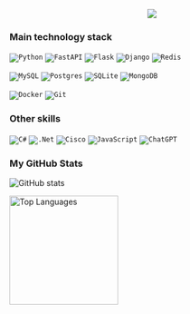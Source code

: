 <p align="center">
  <a href="https://github.com/DenverCoder1/readme-typing-svg">
    <img src="https://readme-typing-svg.demolab.com/?lines=Python%20Developer;I'm%20always%20learning%20something%20new;Future%20Data%20Scientist&font=Fira%20Code&center=left&width=1100&height=45&color=4f69c6&vCenter=false&pause=1000&size=30" /></a>
</p>

### Main technology stack

<code>![Python](https://img.shields.io/badge/python-3670A0?style=for-the-badge&logo=python&logoColor=ffdd54)</code>
<code>![FastAPI](https://img.shields.io/badge/FastAPI-005571?style=for-the-badge&logo=fastapi)</code>
<code>![Flask](https://img.shields.io/badge/flask-%23000.svg?style=for-the-badge&logo=flask&logoColor=white)</code>
<code>![Django](https://img.shields.io/badge/django-%23092E20.svg?style=for-the-badge&logo=django&logoColor=white)</code>
<code>![Redis](https://img.shields.io/badge/redis-%23DD0031.svg?style=for-the-badge&logo=redis&logoColor=white)</code>

<code>![MySQL](https://img.shields.io/badge/mysql-%2300f.svg?style=for-the-badge&logo=mysql&logoColor=white)</code>
<code>![Postgres](https://img.shields.io/badge/postgres-%23316192.svg?style=for-the-badge&logo=postgresql&logoColor=white)</code>
<code>![SQLite](https://img.shields.io/badge/sqlite-%2307405e.svg?style=for-the-badge&logo=sqlite&logoColor=white)</code>
<code>![MongoDB](https://img.shields.io/badge/MongoDB-%234ea94b.svg?style=for-the-badge&logo=mongodb&logoColor=white)</code>


<code>![Docker](https://img.shields.io/badge/docker-%230db7ed.svg?style=for-the-badge&logo=docker&logoColor=white)</code>
<code>![Git](https://img.shields.io/badge/git-%23F05033.svg?style=for-the-badge&logo=git&logoColor=white)</code>

### Other skills
<code>![C#](https://img.shields.io/badge/c%23-%23239120.svg?style=for-the-badge&logo=c-sharp&logoColor=white)</code>
<code>![.Net](https://img.shields.io/badge/.NET-5C2D91?style=for-the-badge&logo=.net&logoColor=white)</code>
<code>![Cisco](https://img.shields.io/badge/cisco-%23049fd9.svg?style=for-the-badge&logo=cisco&logoColor=black)</code>
<code>![JavaScript](https://img.shields.io/badge/javascript-%23323330.svg?style=for-the-badge&logo=javascript&logoColor=%23F7DF1E)</code>
<code>![ChatGPT](https://img.shields.io/badge/chatGPT-74aa9c?style=for-the-badge&logo=openai&logoColor=white)</code>

### My GitHub Stats
![GitHub stats](https://github-readme-stats.vercel.app/api?username=remmover&theme=transparent&show_icons=true)

<a href="https://github.com/anuraghazra/github-readme-stats"><img alt="Top Languages" src="https://denvercoder1-github-readme-stats.vercel.app/api/top-langs/?username=remmover&langs_count=8&layout=compact&theme=tokyonight&hide_border=false&bg_color=000000&title_color=4169E1&icon_color=800080&hide=Jupyter%20Notebook,Roff" height="192px"/></a>

